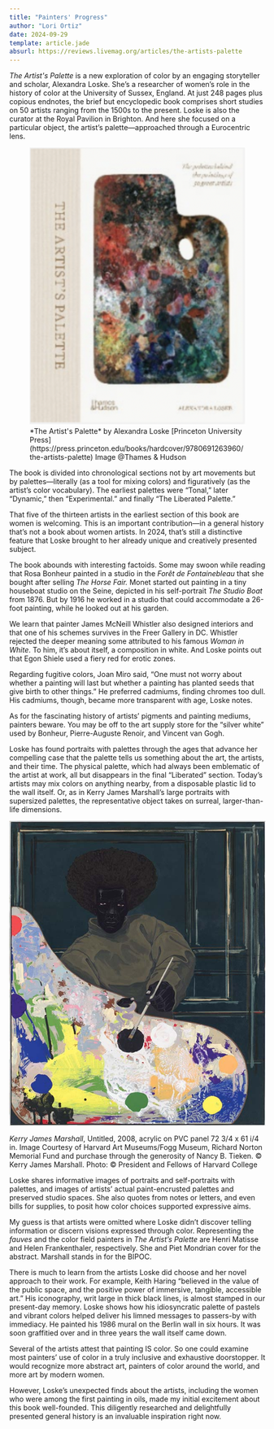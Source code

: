 ```yaml
---
title: "Painters' Progress"
author: "Lori Ortiz"
date: 2024-09-29
template: article.jade
absurl: https://reviews.livemag.org/articles/the-artists-palette
---
```


*The Artist's Palette* is a new exploration of color by an engaging storyteller and scholar, Alexandra Loske.<span class="more"></span> She’s a researcher of women’s role in the history of color at the University of Sussex, England. At  just 248 pages plus copious endnotes, the brief but encyclopedic book comprises short studies on 50 artists ranging from the 1500s to the present. Loske is also the curator at the Royal Pavilion in Brighton. And here she focused on a particular object, the artist’s palette—approached through a Eurocentric lens.

<figure>
  <img src="coverT.png" class="book" alt="book cover">
  <figcaption>
*The Artist's Palette*  
by Alexandra Loske  
[Princeton University Press](https://press.princeton.edu/books/hardcover/9780691263960/the-artists-palette)  
Image @Thames &amp; Hudson</figcaption>
</figure>

The book is divided into chronological sections not by art movements but by palettes—literally (as a tool for mixing colors) and figuratively (as the artist’s color vocabulary). The earliest palettes were “Tonal,” later “Dynamic,”  then “Experimental.” and finally “The Liberated Palette.” 

That five of the thirteen artists in the earliest section of this book are women is welcoming. This is an important contribution—in a general history that’s not a book about women artists. In 2024, that’s still a distinctive feature that Loske brought to her already unique and creatively presented subject.

The book abounds with interesting factoids. Some may swoon while reading that Rosa Bonheur painted in a studio in the *Forêt de Fontainebleau* that she bought after selling *The Horse Fair.* Monet started out painting in a tiny houseboat studio on the Seine, depicted in his self-portrait *The Studio Boat* from 1876. But by 1916 he worked in a studio that could accommodate a 26-foot painting, while he looked out at his garden. 

We learn that painter James McNeill Whistler also designed interiors and that one of his schemes survives in the Freer Gallery in DC. Whistler rejected the deeper meaning some attributed to his famous *Woman in White*. To him, it’s about itself, a composition in white. And Loske points out that Egon Shiele used a fiery red for erotic zones.

Regarding fugitive colors, Joan Miro said, “One must not worry about whether a painting will last but whether a painting has planted seeds that give birth to other things.”  He preferred cadmiums, finding chromes too dull. His cadmiums, though, became more transparent with age, Loske notes.

As for the fascinating history of artists’ pigments and painting mediums, painters beware. You may be off to the art supply store for the “silver white” used by Bonheur, Pierre-Auguste Renoir, and Vincent van Gogh.

 Loske has found portraits with palettes through the ages that advance her compelling case that the palette tells us something about the art, the artists, and their time. The physical palette, which had always been emblematic of the artist at work, all but disappears in the final “Liberated” section. Today’s artists may mix colors on anything nearby, from a disposable plastic lid to the wall itself. Or, as in Kerry James Marshall’s large portraits with supersized palettes, the representative object takes on surreal, larger-than-life dimensions.

![Kerry James Marshall](marshallTest.jpg)<figcaption>*Kerry James Marshall*, Untitled, 2008, acrylic on PVC panel 72 3/4 x 61 i/4 in. Image Courtesy of  Harvard Art Museums/Fogg Museum, Richard Norton Memorial Fund and purchase through the generosity of Nancy B. Tieken. © Kerry James Marshall. Photo: © President and Fellows of Harvard College
</figcaption>

  Loske shares informative images of portraits and self-portraits with palettes,  and images of artists’ actual paint-encrusted palettes and preserved studio spaces. She also quotes from notes or letters, and even bills for supplies, to posit how color choices supported expressive aims.

My guess is that artists were omitted where Loske didn’t discover telling information or discern visions expressed through color. Representing the *fauves* and the color field painters in *The Artist’s Palette* are Henri Matisse and Helen Frankenthaler, respectively. She and Piet Mondrian cover for the abstract. Marshall stands in for the BIPOC.

There is much to learn from the artists Loske did choose and her novel approach to their work. For example, Keith Haring “believed in the value of the public space, and the positive power of immersive, tangible, accessible art.” His iconography, writ large in thick black lines, is almost stamped in our present-day memory. Loske shows how his idiosyncratic palette of pastels and vibrant colors helped deliver his limned messages to passers-by with immediacy. He painted his 1986 mural on the Berlin wall in six hours. It was soon graffitied over and in three years the wall itself came down.

Several of the artists attest that painting IS color. So one could examine most painters’ use of color in a truly inclusive and exhaustive doorstopper. It would recognize more abstract art, painters of color around the world, and more art by modern women.

However, Loske’s unexpected finds about the artists, including the  women who were among the first painting in oils, made my initial excitement about this book well-founded. This diligently researched and delightfully presented general history is an invaluable inspiration right now.
